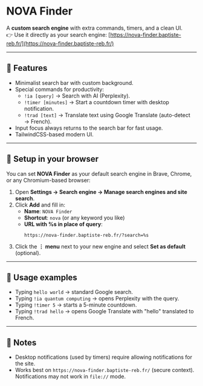 # NOVA Finder

A **custom search engine** with extra commands, timers, and a clean UI.  
👉 Use it directly as your search engine: [https://nova-finder.baptiste-reb.fr/](https://nova-finder.baptiste-reb.fr/)

---

## 🚀 Features
- Minimalist search bar with custom background.
- Special commands for productivity:
  - `!ia [query]` → Search with AI (Perplexity).
  - `!timer [minutes]` → Start a countdown timer with desktop notification.
  - `!trad [text]` → Translate text using Google Translate (auto-detect → French).
- Input focus always returns to the search bar for fast usage.
- TailwindCSS-based modern UI.

---

## 🔧 Setup in your browser

You can set **NOVA Finder** as your default search engine in Brave, Chrome, or any Chromium-based browser:

1. Open **Settings → Search engine → Manage search engines and site search**.
2. Click **Add** and fill in:
   - **Name**: `NOVA Finder`
   - **Shortcut**: `nova` (or any keyword you like)
   - **URL with %s in place of query**:  
     ```
     https://nova-finder.baptiste-reb.fr/?search=%s
     ```
3. Click the **⋮ menu** next to your new engine and select **Set as default** (optional).

---

## 🎯 Usage examples
- Typing `hello world` → standard Google search.
- Typing `!ia quantum computing` → opens Perplexity with the query.
- Typing `!timer 5` → starts a 5-minute countdown.
- Typing `!trad hello` → opens Google Translate with "hello" translated to French.

---

## 📌 Notes
- Desktop notifications (used by timers) require allowing notifications for the site.
- Works best on `https://nova-finder.baptiste-reb.fr/` (secure context). Notifications may not work in `file://` mode.
